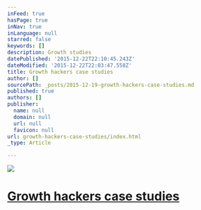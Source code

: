 ```yaml
---
inFeed: true
hasPage: true
inNav: true
inLanguage: null
starred: false
keywords: []
description: Growth studies
datePublished: '2015-12-22T22:10:45.243Z'
dateModified: '2015-12-22T22:03:47.558Z'
title: Growth hackers case studies
author: []
sourcePath: _posts/2015-12-19-growth-hackers-case-studies.md
published: true
authors: []
publisher:
  name: null
  domain: null
  url: null
  favicon: null
url: growth-hackers-case-studies/index.html
_type: Article

---
```

![](https://s3-us-west-2.amazonaws.com/the-grid-img/p/dc098fa6cf3fa78b0191697b93a90e1ed9ff25d6.jpg)

# [Growth hackers case studies][0]

[0]: http://growthhackers.com/growth-studies
